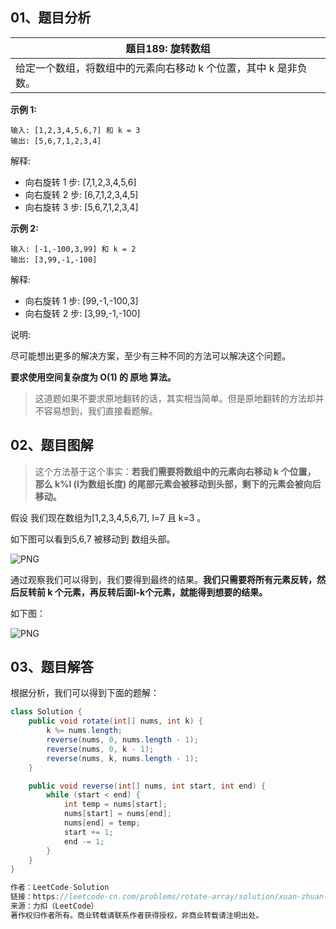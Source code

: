 ## 01、题目分析

| 题目189: 旋转数组                                            |
| ------------------------------------------------------------ |
| 给定一个数组，将数组中的元素向右移动 k 个位置，其中 k 是非负数。 |

**示例 1:**

```text
输入: [1,2,3,4,5,6,7] 和 k = 3
输出: [5,6,7,1,2,3,4]
```

解释:

- 向右旋转 1 步: [7,1,2,3,4,5,6]
- 向右旋转 2 步: [6,7,1,2,3,4,5]
- 向右旋转 3 步: [5,6,7,1,2,3,4]

**示例 2:**

```text
输入: [-1,-100,3,99] 和 k = 2
输出: [3,99,-1,-100]
```

解释:

- 向右旋转 1 步: [99,-1,-100,3]
- 向右旋转 2 步: [3,99,-1,-100]

说明:

尽可能想出更多的解决方案，至少有三种不同的方法可以解决这个问题。

**要求使用空间复杂度为 O(1) 的 原地 算法。**

> 这道题如果不要求原地翻转的话，其实相当简单。但是原地翻转的方法却并不容易想到，我们直接看题解。

## 02、题目图解

> 这个方法基于这个事实：**若我们需要将数组中的元素向右移动 k 个位置， 那么 k%l (l为数组长度) 的尾部元素会被移动到头部，剩下的元素会被向后移动。**

假设 我们现在数组为[1,2,3,4,5,6,7], l=7 且 k=3 。

如下图可以看到5,6,7 被移动到 数组头部。

![PNG](https://i.loli.net/2021/03/31/7Jsqe6mDn2BjVug.png)

通过观察我们可以得到，我们要得到最终的结果。**我们只需要将所有元素反转，然后反转前 k 个元素，再反转后面l-k个元素，就能得到想要的结果。**

如下图：

![PNG](https://i.loli.net/2021/03/31/W8xZH5Gfwp7YaJm.png)

## 03、题目解答

根据分析，我们可以得到下面的题解：

```java
class Solution {
    public void rotate(int[] nums, int k) {
        k %= nums.length;
        reverse(nums, 0, nums.length - 1);
        reverse(nums, 0, k - 1);
        reverse(nums, k, nums.length - 1);
    }

    public void reverse(int[] nums, int start, int end) {
        while (start < end) {
            int temp = nums[start];
            nums[start] = nums[end];
            nums[end] = temp;
            start += 1;
            end -= 1;
        }
    }
}

作者：LeetCode-Solution
链接：https://leetcode-cn.com/problems/rotate-array/solution/xuan-zhuan-shu-zu-by-leetcode-solution-nipk/
来源：力扣（LeetCode）
著作权归作者所有。商业转载请联系作者获得授权，非商业转载请注明出处。
```